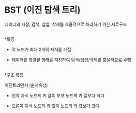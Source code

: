 # BST (이진 탐색 트리)

데이터의 저장, 검색, 삽입, 삭제를 효율적으로 처리하기 위한 자료구조

##
*특징 

- 각 노드가 최대 2개의 자식을 가짐

- 데이터를 정렬된 형태로 저장하여 탐색/삽입/삭제를 효율적으로 수행

##

*구조 특징

이진트리면서 (순서속성)

- 왼쪽 자식 노드의 키 값이 부모 노드의 키 값보다 작다

- 오른쪽 자식 노드의 키 값이 노드의 키 값보다 크다
